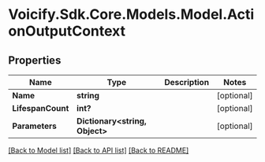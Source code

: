 # Voicify.Sdk.Core.Models.Model.ActionOutputContext
## Properties

Name | Type | Description | Notes
------------ | ------------- | ------------- | -------------
**Name** | **string** |  | [optional] 
**LifespanCount** | **int?** |  | [optional] 
**Parameters** | **Dictionary&lt;string, Object&gt;** |  | [optional] 

[[Back to Model list]](../README.md#documentation-for-models) [[Back to API list]](../README.md#documentation-for-api-endpoints) [[Back to README]](../README.md)

